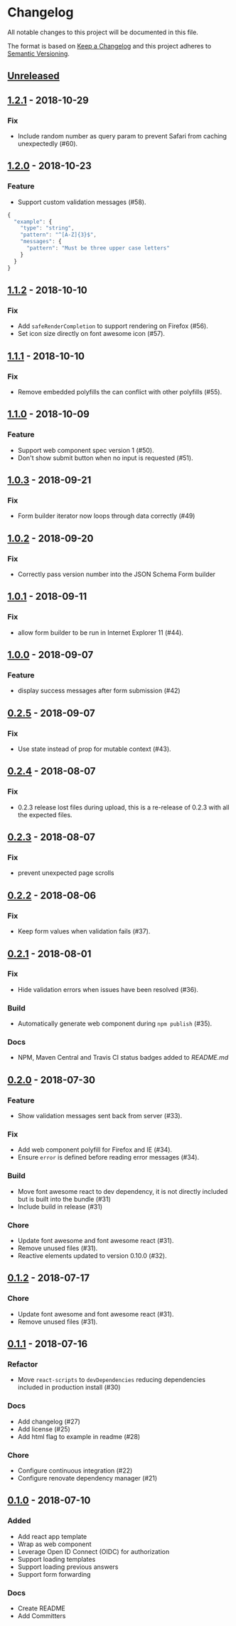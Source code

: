 # Changelog

All notable changes to this project will be documented in this file.

The format is based on [Keep a Changelog](http://keepachangelog.com/en/1.0.0/)
and this project adheres to [Semantic Versioning](http://semver.org/spec/v2.0.0.html).

## [Unreleased][]

## [1.2.1][] - 2018-10-29

### Fix

- Include random number as query param to prevent Safari from caching unexpectedly (#60).

## [1.2.0][] - 2018-10-23

### Feature

- Support custom validation messages (#58).

```js
{
  "example": {
    "type": "string",
    "pattern": "^[A-Z]{3}$",
    "messages": {
      "pattern": "Must be three upper case letters"
    }
  }
}
```

## [1.1.2][] - 2018-10-10

### Fix

- Add `safeRenderCompletion` to support rendering on Firefox (#56).
- Set icon size directly on font awesome icon (#57).

## [1.1.1][] - 2018-10-10

### Fix

- Remove embedded polyfills the can conflict with other polyfills (#55).

## [1.1.0][] - 2018-10-09

### Feature

- Support web component spec version 1 (#50).
- Don't show submit button when no input is requested (#51).

## [1.0.3][] - 2018-09-21

### Fix

- Form builder iterator now loops through data correctly (#49)

## [1.0.2][] - 2018-09-20

### Fix

- Correctly pass version number into the JSON Schema Form builder

## [1.0.1][] - 2018-09-11

### Fix

- allow form builder to be run in Internet Explorer 11 (#44).

## [1.0.0][] - 2018-09-07

### Feature

- display success messages after form submission (#42)

## [0.2.5][] - 2018-09-07

### Fix

- Use state instead of prop for mutable context (#43).

## [0.2.4][] - 2018-08-07

### Fix

- 0.2.3 release lost files during upload, this is a re-release of 0.2.3 with all the expected files.

## [0.2.3][] - 2018-08-07

### Fix

- prevent unexpected page scrolls

## [0.2.2][] - 2018-08-06

### Fix

- Keep form values when validation fails (#37).

## [0.2.1][] - 2018-08-01

### Fix

- Hide validation errors when issues have been resolved (#36).

### Build

- Automatically generate web component during `npm publish` (#35).

### Docs

- NPM, Maven Central and Travis CI status badges added to _README.md_

## [0.2.0][] - 2018-07-30

### Feature

- Show validation messages sent back from server (#33).

### Fix

- Add web component polyfill for Firefox and IE (#34).
- Ensure `error` is defined before reading error messages (#34).

### Build

- Move font awesome react to dev dependency, it is not directly included but is built into the bundle (#31)
- Include build in release (#31)

### Chore

- Update font awesome and font awesome react (#31).
- Remove unused files (#31).
- Reactive elements updated to version 0.10.0 (#32).

## [0.1.2][] - 2018-07-17

### Chore

- Update font awesome and font awesome react (#31).
- Remove unused files (#31).

## [0.1.1][] - 2018-07-16

### Refactor

- Move `react-scripts` to `devDependencies` reducing dependencies included in production install (#30)

### Docs

- Add changelog (#27)
- Add license (#25)
- Add html flag to example in readme (#28)

### Chore

- Configure continuous integration (#22)
- Configure renovate dependency manager (#21)

## [0.1.0][] - 2018-07-10

### Added

- Add react app template
- Wrap as web component
- Leverage Open ID Connect (OIDC) for authorization
- Support loading templates
- Support loading previous answers
- Support form forwarding

### Docs

- Create README
- Add Committers

[unreleased]: https://github.com/uPortal-contrib/form-builder/compare/v1.2.1...HEAD
[1.2.1]: https://github.com/uPortal-contrib/form-builder/compare/v1.2.0...v1.2.1
[1.2.0]: https://github.com/uPortal-contrib/form-builder/compare/v1.1.2...v1.2.0
[1.1.2]: https://github.com/uPortal-contrib/form-builder/compare/v1.1.1...v1.1.2
[1.1.1]: https://github.com/uPortal-contrib/form-builder/compare/v1.1.0...v1.1.1
[1.1.0]: https://github.com/uPortal-contrib/form-builder/compare/v1.0.3...v1.1.0
[1.0.3]: https://github.com/uPortal-contrib/form-builder/compare/v1.0.2...v1.0.3
[1.0.2]: https://github.com/uPortal-contrib/form-builder/compare/v1.0.1...v1.0.2
[1.0.1]: https://github.com/uPortal-contrib/form-builder/compare/v1.0.0...v1.0.1
[1.0.0]: https://github.com/uPortal-contrib/form-builder/compare/v0.2.5...v1.0.0
[0.2.5]: https://github.com/uPortal-contrib/form-builder/compare/v0.2.4...v0.2.5
[0.2.4]: https://github.com/uPortal-contrib/form-builder/compare/v0.2.3...v0.2.4
[0.2.3]: https://github.com/uPortal-contrib/form-builder/compare/v0.2.2...v0.2.3
[0.2.2]: https://github.com/uPortal-contrib/form-builder/compare/v0.2.1...v0.2.2
[0.2.1]: https://github.com/uPortal-contrib/form-builder/compare/v0.2.0...v0.2.1
[0.2.0]: https://github.com/uPortal-contrib/form-builder/compare/v0.1.2...v0.2.0
[0.1.2]: https://github.com/uPortal-contrib/form-builder/compare/v0.1.1...v0.1.2
[0.1.1]: https://github.com/uPortal-contrib/form-builder/compare/v0.1.0...v0.1.1
[0.1.0]: https://github.com/uPortal-contrib/form-builder/compare/bc446238d1735b424bd2a004d9b737c380592b2e...v0.1.0
